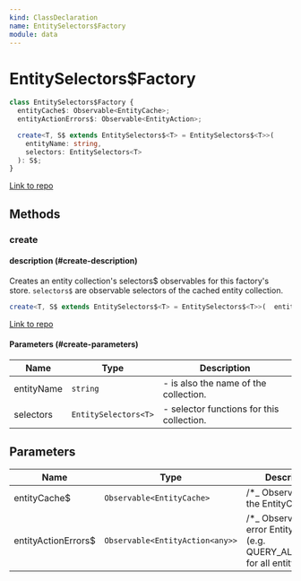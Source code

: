 ```yaml
---
kind: ClassDeclaration
name: EntitySelectors$Factory
module: data
---
```


# EntitySelectors\$Factory

```ts
class EntitySelectors$Factory {
  entityCache$: Observable<EntityCache>;
  entityActionErrors$: Observable<EntityAction>;

  create<T, S$ extends EntitySelectors$<T> = EntitySelectors$<T>>(
    entityName: string,
    selectors: EntitySelectors<T>
  ): S$;
}
```

[Link to repo](https://github.com/ngrx/platform/blob/master/modules/data/src/selectors/entity-selectors$.ts#L73-L128)

## Methods

### create

#### description (#create-description)

Creates an entity collection's selectors\$ observables for this factory's store.
`selectors$` are observable selectors of the cached entity collection.

```ts
create<T, S$ extends EntitySelectors$<T> = EntitySelectors$<T>>(  entityName: string,  selectors: EntitySelectors<T> ): S$;
```

[Link to repo](https://github.com/ngrx/platform/blob/master/modules/data/src/selectors/entity-selectors$.ts#L106-L127)

#### Parameters (#create-parameters)

| Name       | Type                 | Description                               |
| ---------- | -------------------- | ----------------------------------------- |
| entityName | `string`             | - is also the name of the collection.     |
| selectors  | `EntitySelectors<T>` | - selector functions for this collection. |

## Parameters

| Name                 | Type                            | Description                                                                           |
| -------------------- | ------------------------------- | ------------------------------------------------------------------------------------- |
| entityCache\$        | `Observable<EntityCache>`       | /\*_ Observable of the EntityCache _/                                                 |
| entityActionErrors\$ | `Observable<EntityAction<any>>` | /\*_ Observable of error EntityActions (e.g. QUERY_ALL_ERROR) for all entity types _/ |
